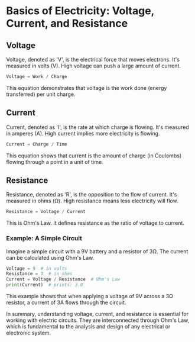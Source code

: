 # Basics of Electricity: Voltage, Current, and Resistance

## Voltage
Voltage, denoted as 'V', is the electrical force that moves electrons. It's measured in volts (V). High voltage can push a large amount of current.

```python
Voltage = Work / Charge
```
This equation demonstrates that voltage is the work done (energy transferred) per unit charge.

## Current
Current, denoted as 'I', is the rate at which charge is flowing. It's measured in amperes (A). High current implies more electricity is flowing.

```python
Current = Charge / Time
```
This equation shows that current is the amount of charge (in Coulombs) flowing through a point in a unit of time.

## Resistance
Resistance, denoted as 'R', is the opposition to the flow of current. It's measured in ohms (Ω). High resistance means less electricity will flow.

```python
Resistance = Voltage / Current
```
This is Ohm's Law. It defines resistance as the ratio of voltage to current.

### Example: A Simple Circuit
Imagine a simple circuit with a 9V battery and a resistor of 3Ω. The current can be calculated using Ohm's Law.

```python
Voltage = 9  # in volts
Resistance = 3  # in ohms
Current = Voltage / Resistance  # Ohm's Law
print(Current)  # prints: 3.0
```
This example shows that when applying a voltage of 9V across a 3Ω resistor, a current of 3A flows through the circuit.

In summary, understanding voltage, current, and resistance is essential for working with electric circuits. They are interconnected through Ohm's Law, which is fundamental to the analysis and design of any electrical or electronic system.
